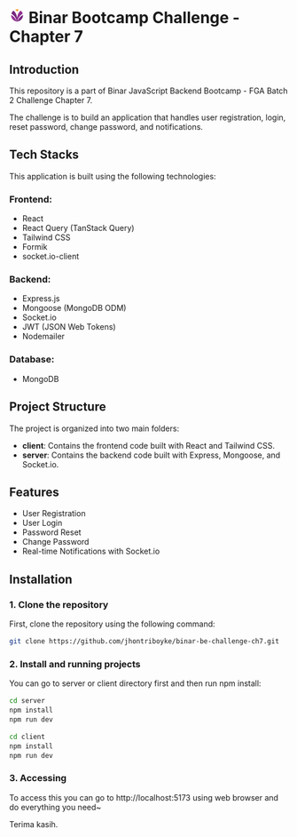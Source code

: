 # ![Logo Binar](./public/logo_binar.png) Binar Bootcamp Challenge - Chapter 7

## Introduction

This repository is a part of Binar JavaScript Backend Bootcamp - FGA Batch 2 Challenge Chapter 7.

The challenge is to build an application that handles user registration, login, reset password, change password, and notifications.

## Tech Stacks

This application is built using the following technologies:

### Frontend:

- React
- React Query (TanStack Query)
- Tailwind CSS
- Formik
- socket.io-client

### Backend:

- Express.js
- Mongoose (MongoDB ODM)
- Socket.io
- JWT (JSON Web Tokens)
- Nodemailer

### Database:

- MongoDB

## Project Structure

The project is organized into two main folders:

- **client**: Contains the frontend code built with React and Tailwind CSS.
- **server**: Contains the backend code built with Express, Mongoose, and Socket.io.

## Features

- User Registration
- User Login
- Password Reset
- Change Password
- Real-time Notifications with Socket.io

## Installation

### 1. Clone the repository

First, clone the repository using the following command:

```bash
git clone https://github.com/jhontriboyke/binar-be-challenge-ch7.git
```

### 2. Install and running projects

You can go to server or client directory first and then run npm install:

```bash
cd server
npm install
npm run dev
```

```bash
cd client
npm install
npm run dev
```

### 3. Accessing

To access this you can go to http://localhost:5173 using web browser and do everything you need~

Terima kasih.
